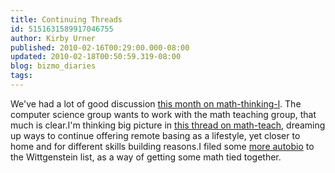 ```yaml
---
title: Continuing Threads
id: 5151631589917046755
author: Kirby Urner
published: 2010-02-16T00:29:00.000-08:00
updated: 2010-02-18T00:50:59.319-08:00
blog: bizmo_diaries
tags: 
---
```


[](https://blogger.googleusercontent.com/img/b/R29vZ2xl/AVvXsEjuwAnqCCItJ421gtxds3AAEjJ4P-HOuj2ufVwbrMy_vSwue8dM8DZvV5HN8sWTOQf0GpdxjkWmJ3Ugpo8xAMO2QlkzV8GxuXeTCkhrZ3X0329c_KFDaRyIvDksvurZCLmRe80q/s1600-h/sigma.png)We've had a lot of good discussion [this month on math-thinking-l](http://mail.geneseo.edu/pipermail/math-thinking-l/2010-February/date.html).  The computer science group wants to work with the math teaching group, that much is clear.I'm thinking big picture in [this thread on math-teach](http://mathforum.org/kb/thread.jspa?threadID=2041688&tstart=0), dreaming up ways to continue offering remote basing as a lifestyle, yet closer to home and for different skills building reasons.I filed some [more autobio](http://groups.yahoo.com/group/WittrsAMR/message/1980) to the Wittgenstein list, as a way of getting some math tied together.[](https://blogger.googleusercontent.com/img/b/R29vZ2xl/AVvXsEgyb-_8dc9mxkHHRU-DQnMYw9tUmvykrfCapKwsoi_ru8uWnJI8ywpkpmA_2C_gYuUacpPeBaHzNWyDBKltX8qqryCria6ed2XckPZzl5msm0M3SDPFWRQts4D5SDsLgguiKXlm/s1600-h/uroboros.jpg)